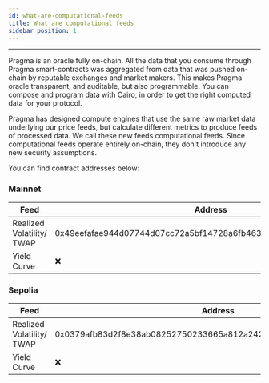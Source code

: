 ```yaml
---
id: what-are-computational-feeds
title: What are computational feeds
sidebar_position: 1
---
```


---

Pragma is an oracle fully on-chain. All the data that you consume through Pragma smart-contracts was aggregated from data that was pushed on-chain by reputable exchanges and market makers. This makes Pragma oracle transparent, and auditable, but also programmable. You can compose and program data with Cairo, in order to get the right computed data for your protocol.

Pragma has designed compute engines that use the same raw market data underlying our price feeds, but calculate different metrics to produce feeds of processed data. We call these new feeds computational feeds. Since computational feeds operate entirely on-chain, they don't introduce any new security assumptions.

You can find contract addresses below:

### Mainnet

| Feed                      | Address                                                           | Explorer                                                                                                                                                                                                                                             |
| ------------------------- | ----------------------------------------------------------------- | ---------------------------------------------------------------------------------------------------------------------------------------------------------------------------------------------------------------------------------------------------- |
| Realized Volatility/ TWAP | 0x49eefafae944d07744d07cc72a5bf14728a6fb463c3eae5bca13552f5d455fd | [Starkscan](https://starkscan.co/contract/0x49eefafae944d07744d07cc72a5bf14728a6fb463c3eae5bca13552f5d455fd#read-contract) [Voyager](https://voyager.online/contract/0x49eefafae944d07744d07cc72a5bf14728a6fb463c3eae5bca13552f5d455fd#readContract) |
| Yield Curve               | ❌                                                                | [Starkscan](https://sepolia.starkscan.co/contract/x#read-contract) [Voyager](https://sepolia.voyager.online/contract/x#readContract)                                                                                                                 |

### Sepolia

| Feed                      | Address                                                           | Explorer                                                                                                                                                                                                                                                             |
| ------------------------- | ----------------------------------------------------------------- | -------------------------------------------------------------------------------------------------------------------------------------------------------------------------------------------------------------------------------------------------------------------- |
| Realized Volatility/ TWAP | 0x0379afb83d2f8e38ab08252750233665a812a24278aacdde52475618edbf879c | [Starkscan](https://sepolia.starkscan.co/contract/0x0379afb83d2f8e38ab08252750233665a812a24278aacdde52475618edbf879c#read-contract) [Voyager](https://sepolia.voyager.online/contract/0x0379afb83d2f8e38ab08252750233665a812a24278aacdde52475618edbf879c#readContract) |
| Yield Curve               | ❌                                                                | [Starkscan](https://sepolia.starkscan.co/contract/x#read-contract) [Voyager](https://sepolia.voyager.online/contract/x#readContract)                                                                                                                                 |
